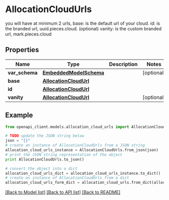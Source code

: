 # AllocationCloudUrls

you will have at minimum 2 urls,  base: is the default url of your cloud.  id: is the branded url, uuid.pieces.cloud.  (optional) vanity: is the custom branded url, mark.pieces.cloud

## Properties
Name | Type | Description | Notes
------------ | ------------- | ------------- | -------------
**var_schema** | [**EmbeddedModelSchema**](EmbeddedModelSchema.md) |  | [optional] 
**base** | [**AllocationCloudUrl**](AllocationCloudUrl.md) |  | 
**id** | [**AllocationCloudUrl**](AllocationCloudUrl.md) |  | 
**vanity** | [**AllocationCloudUrl**](AllocationCloudUrl.md) |  | [optional] 

## Example

```python
from openapi_client.models.allocation_cloud_urls import AllocationCloudUrls

# TODO update the JSON string below
json = "{}"
# create an instance of AllocationCloudUrls from a JSON string
allocation_cloud_urls_instance = AllocationCloudUrls.from_json(json)
# print the JSON string representation of the object
print AllocationCloudUrls.to_json()

# convert the object into a dict
allocation_cloud_urls_dict = allocation_cloud_urls_instance.to_dict()
# create an instance of AllocationCloudUrls from a dict
allocation_cloud_urls_form_dict = allocation_cloud_urls.from_dict(allocation_cloud_urls_dict)
```
[[Back to Model list]](../README.md#documentation-for-models) [[Back to API list]](../README.md#documentation-for-api-endpoints) [[Back to README]](../README.md)


